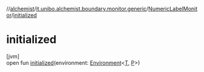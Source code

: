 //[alchemist](../../../index.md)/[it.unibo.alchemist.boundary.monitor.generic](../index.md)/[NumericLabelMonitor](index.md)/[initialized](initialized.md)

# initialized

[jvm]\
open fun [initialized](initialized.md)(environment: [Environment](../../it.unibo.alchemist.model.interfaces/-environment/index.md)<[T](../../it.unibo.alchemist.boundary.gui.view.properties/-serializable-enum-property/index.md), [P](../../it.unibo.alchemist.boundary.interfaces/-draw-command/index.md)>)

